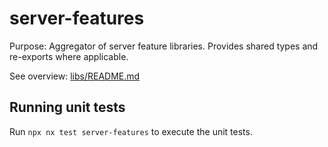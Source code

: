 # server-features

Purpose: Aggregator of server feature libraries. Provides shared types and re-exports where applicable.

See overview: [libs/README.md](../../README.md)

## Running unit tests

Run `npx nx test server-features` to execute the unit tests.
